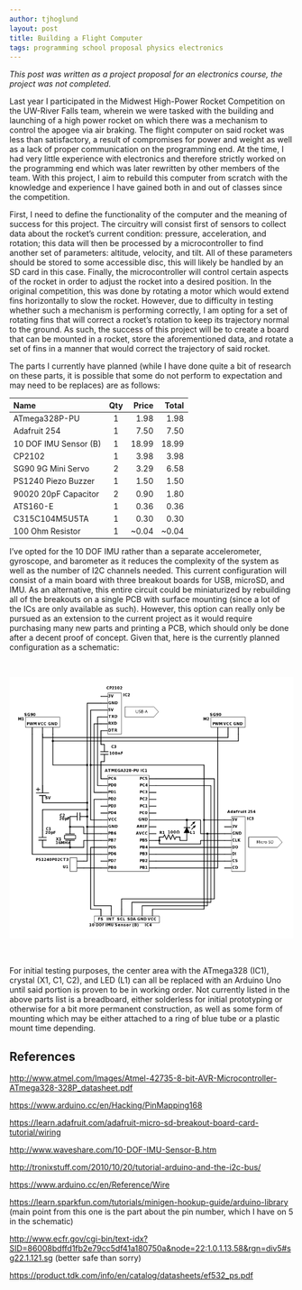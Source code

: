 ```yaml
---
author: tjhoglund
layout: post
title: Building a Flight Computer
tags: programming school proposal physics electronics
---
```


*This post was written as a project proposal for an electronics course, the
project was not completed.*

Last year I participated in the Midwest High-Power Rocket Competition on the
UW-River Falls team, wherein we were tasked with the building and launching of a
high power rocket on which there was a mechanism to control the apogee via air
braking. The flight computer on said rocket was less than satisfactory, a result
of compromises for power and weight as well as a lack of proper communication on
the programming end. At the time, I had very little experience with electronics
and therefore strictly worked on the programming end which was later rewritten
by other members of the team. With this project, I aim to rebuild this computer
from scratch with the knowledge and experience I have gained both in and out of
classes since the competition.

First, I need to define the functionality of the computer and the meaning of
success for this project. The circuitry will consist first of sensors to collect
data about the rocket’s current condition: pressure, acceleration, and rotation;
this data will then be processed by a microcontroller to find another set of
parameters: altitude, velocity, and tilt. All of these parameters should be
stored to some accessible disc, this will likely be handled by an SD card in
this case. Finally, the microcontroller will control certain aspects of the
rocket in order to adjust the rocket into a desired position. In the original
competition, this was done by rotating a motor which would extend fins
horizontally to slow the rocket. However, due to difficulty in testing whether
such a mechanism is performing correctly, I am opting for a set of rotating fins
that will correct a rocket’s rotation to keep its trajectory normal to the
ground. As such, the success of this project will be to create a board that can
be mounted in a rocket, store the aforementioned data, and rotate a set of fins
in a manner that would correct the trajectory of said rocket.

The parts I currently have planned (while I have done quite a bit of research on
these parts, it is possible that some do not perform to expectation and may need
to be replaces) are as follows:

Name|Qty|Price|Total
:-----|:-----:|-----:|-----:
ATmega328P-PU|1|1.98|1.98
Adafruit 254|1|7.50|7.50
10 DOF IMU Sensor (B)|1|18.99|18.99
CP2102|1|3.98|3.98
SG90 9G Mini Servo|2|3.29|6.58
PS1240 Piezo Buzzer|1|1.50|1.50
90020 20pF Capacitor|2|0.90|1.80
ATS160-E|1|0.36|0.36
C315C104M5U5TA|1|0.30|0.30
100 Ohm Resistor|1|~0.04|~0.04

I’ve opted for the 10 DOF IMU rather than a separate accelerometer, gyroscope,
and barometer as it reduces the complexity of the system as well as the number
of I2C channels needed. This current configuration will consist of a main board
with three breakout boards for USB, microSD, and IMU. As an alternative, this
entire circuit could be miniaturized by rebuilding all of the breakouts on a
single PCB with surface mounting (since a lot of the ICs are only available as
such). However, this option can really only be pursued as an extension to the
current project as it would require purchasing many new parts and printing a
PCB, which should only be done after a decent proof of concept. Given that, here
is the currently planned configuration as a schematic:

<br>

![Flight Computer Schematic](/assets/img/flight-schematic.png)

<br>

For initial testing purposes, the center area with the ATmega328 (IC1), crystal
(X1, C1, C2), and LED (L1) can all be replaced with an Arduino Uno until said
portion is proven to be in working order. Not currently listed in the above
parts list is a breadboard, either solderless for initial prototyping or
otherwise for a bit more permanent construction, as well as some form of
mounting which may be either attached to a ring of blue tube or a plastic mount
time depending.

## References

http://www.atmel.com/Images/Atmel-42735-8-bit-AVR-Microcontroller-ATmega328-328P_datasheet.pdf

https://www.arduino.cc/en/Hacking/PinMapping168

https://learn.adafruit.com/adafruit-micro-sd-breakout-board-card-tutorial/wiring

http://www.waveshare.com/10-DOF-IMU-Sensor-B.htm

http://tronixstuff.com/2010/10/20/tutorial-arduino-and-the-i2c-bus/

https://www.arduino.cc/en/Reference/Wire

https://learn.sparkfun.com/tutorials/minigen-hookup-guide/arduino-library
(main point from this one is the part about the pin number, which I have on 5 in
the schematic)

http://www.ecfr.gov/cgi-bin/text-idx?SID=86008bdffd1fb2e79cc5df41a180750a&node=22:1.0.1.13.58&rgn=div5#sg22.1.121.sg
(better safe than sorry)

https://product.tdk.com/info/en/catalog/datasheets/ef532_ps.pdf
